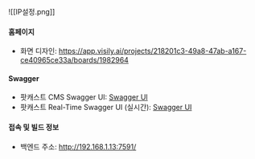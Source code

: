 
![[IP설정.png]]

#### 홈페이지
- 화면 디자인: https://app.visily.ai/projects/218201c3-49a8-47ab-a167-ce40965ce33a/boards/1982964

#### Swagger
- 팟캐스트 CMS Swagger UI: [Swagger UI](http://192.168.1.13:7591/webjars/swagger-ui/index.html)
- 팟캐스트 Real-Time Swagger UI (실시간): [Swagger UI](https://apidev.82alda.co.kr:4000/api-docs)

#### 접속 및 빌드 정보
-  백엔드 주소: http://192.168.1.13:7591/

